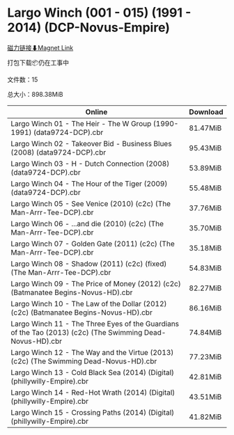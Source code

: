 # Largo Winch (001 - 015) (1991 - 2014) (DCP-Novus-Empire)

[磁力链接⬇Magnet Link](magnet:?xt=urn:btih:922e3b84f67bf0939460591fb3d2c55673f2ca34&dn=Largo%20Winch%20%28001%20-%20015%29%20%281991%20-%202014%29%20%28DCP-Novus-Empire%29)

打包下载📦仍在工事中

文件数：15

总大小：898.38MiB

Online | Download
--- | ---
Largo Winch 01 - The Heir - The W Group (1990-1991) (data9724-DCP).cbr | 81.47MiB
Largo Winch 02 - Takeover Bid - Business Blues (2008) (data9724-DCP).cbr | 95.43MiB
Largo Winch 03 - H - Dutch Connection (2008) (data9724-DCP).cbr | 53.89MiB
Largo Winch 04 - The Hour of the Tiger (2009)(data9724-DCP).cbr | 55.48MiB
Largo Winch 05 - See Venice (2010) (c2c) (The Man-Arrr-Tee-DCP).cbr | 37.76MiB
Largo Winch 06 - ...and die (2010) (c2c) (The Man-Arrr-Tee-DCP).cbr | 35.70MiB
Largo Winch 07 - Golden Gate (2011) (c2c) (The Man-Arrr-Tee-DCP).cbr | 35.18MiB
Largo Winch 08 - Shadow (2011) (c2c) (fixed) (The Man-Arrr-Tee-DCP).cbr | 54.83MiB
Largo Winch 09 - The Price of Money (2012) (c2c) (Batmanatee Begins-Novus-HD).cbr | 82.27MiB
Largo Winch 10 - The Law of the Dollar (2012) (c2c) (Batmanatee Begins-Novus-HD).cbr | 86.16MiB
Largo Winch 11 - The Three Eyes of the Guardians of the Tao (2013) (c2c) (The Swimming Dead-Novus-HD).cbr | 74.84MiB
Largo Winch 12 - The Way and the Virtue (2013) (c2c) (The Swimming Dead-Novus-HD).cbr | 77.23MiB
Largo Winch 13 - Cold Black Sea (2014) (Digital) (phillywilly-Empire).cbr | 42.81MiB
Largo Winch 14 - Red-Hot Wrath (2014) (Digital) (phillywilly-Empire).cbr | 43.51MiB
Largo Winch 15 - Crossing Paths (2014) (Digital) (phillywilly-Empire).cbr | 41.82MiB